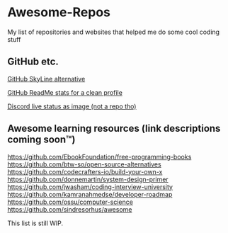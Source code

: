 # Awesome-Repos
My list of repositories and websites that helped me do some cool coding stuff
## GitHub etc.
[GitHub SkyLine alternative](https://github.com/avikalpg/skyline)

[GitHub ReadMe stats for a clean profile](https://github.com/anuraghazra/github-readme-stats)

[Discord live status as image (not a repo tho)](https://discord.c99.nl/)

## Awesome learning resources (link descriptions coming soon™)

https://github.com/EbookFoundation/free-programming-books
https://github.com/btw-so/open-source-alternatives
https://github.com/codecrafters-io/build-your-own-x
https://github.com/donnemartin/system-design-primer
https://github.com/jwasham/coding-interview-university
https://github.com/kamranahmedse/developer-roadmap
https://github.com/ossu/computer-science
https://github.com/sindresorhus/awesome

This list is still WIP.

